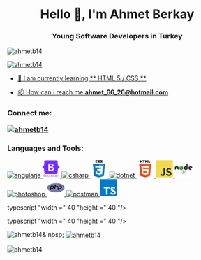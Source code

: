 <h1 align = "center"> Hello 👋, I'm Ahmet Berkay </h1>
<h3 align = "center"> Young Software Developers in Turkey </h3>

<p align = "left"> <img src = "https://komarev.com/ghpvc/?username=ahmetb14&label=Profile%20views&color=0e75b6&style=flat" alt = "ahmetb14" /> </p>

<p align = "left"> <a href = "https: //github.com/ryo-ma/github-profile-trophy"><img src = "https://github-profile-trophy.vercel.app/?username=ahmetb14" alt = "ahmetb14" /> </ a> </p>

- 🌱 I am currently learning ** HTML 5 / CSS **

- 📫 How can i reach me **ahmet_66_26@hotmail.com**

<h3 align = "left"> Connect me: </ h3>
<p align = "sol ">
<a href="https://linkedin.com/in/ahmetb14" target="blank"> <img align = "center" src = "https://cdn.jsdelivr.net/npm/simple-icons@3.0 .1 / icons / linkedin.svg "alt =" ahmetb14 "height =" 30 "width =" 40 "/> </a>
</p>

<h3 align =" left "> Languages and Tools: </h3>
<p align = "left"> <a href="https://angular.io" target="_blank"> <img src = "https://raw.githubusercontent.com/devicons/devicon/master/icons/ angularjs / angularjs-original-wordmark.svg "alt =" angularjs "width =" 40 "height =" 40 "/> </a> <a href="https://getbootstrap.com" target="_blank"> <img src = "https://raw.githubusercontent.com/devicons/devicon/master/icons/bootstrap/bootstrap-plain-wordmark.svg" alt = "bootstrap" width = "40" height = "40" /> </a> <a href="https://www.w3schools.com/cs/" target="_blank"> <img src = "https: //raw.githubusercontent.com / devicons / devicon / master / icons / csharp / csharp-original.svg "alt =" csharp "width =" 40 "height =" 40 "/> </a> <a href =" https: // www. w3schools.com/css/ "target =" _ blank "> <img src =" https://raw.githubusercontent.com/devicons/devicon/master/icons/css3/css3-original-wordmark.svg "alt =" css3 "width =" 40 "height =" 40 "/> </a> <a href="https://dotnet.microsoft.com/" target="_blank"> <img src =" https: // raw. githubusercontent.com/devicons/devicon/master/icons/dot-net/dot-net-original-wordmark.svg "alt =" dotnet "width =" 40 "height =" 40 "/> </a> <a href = "https: //www.w3.org / html / "target =" _ blank "> <img src =" https://raw.githubusercontent.com/devicons/devicon/master/icons/html5/html5-original-wordmark.svg "alt =" html5 "genişliği = "40" height = "40" /> </a> <a href="https://developer.mozilla.org/en-US/docs/Web/JavaScript" target="_blank"> <img src = "https://raw.githubusercontent.com/devicons/devicon/master/icons/javascript/javascript-original.svg" alt = "javascript" width = "40" height = "40" /> </a> <a href = "https://nodejs.org" target = "_ blank"> <img src = "https://raw.githubusercontent.com/devicons/devicon/master/icons/nodejs/nodejs-original-wordmark.svg" alt = "nodejs "width =" 40 "height =" 40 "/> </a> <a href="https://www.photoshop.com/en" target="_blank"> <img src =" https: // raw.githubusercontent.com/devicons/devicon/master/icons/photoshop/photoshop-line.svg "alt =" photoshop "width =" 40 "height =" 40 "/> </a> <a href =" https: //www.php.net "target =" _ blank "> <img src =" https://raw.githubusercontent.com/devicons/devicon/master/icons/php/php-original.svg "alt =" php " width = "40" height = "40" /> </a> <a href="https://postman.com" target="_blank"> <img src = "https: //www.vectorlogo.zone / logos / getpostman / getpostman-icon.svg "alt =" postman "width =" 40 "height =" 40 "/> </a> <a href =" https://www.typescriptlang.org/ "hedef = "_ blank"> <img src = "https://raw.githubusercontent.com/devicons/devicon/master/icons/typescript/typescript-original.svg" alt = "typcript" width = "40" height = "40 "/> </a> </p>typescript "width =" 40 "height =" 40 "/> </a> </p>typescript "width =" 40 "height =" 40 "/> </a> </p>

<p> <img align = "left" src = "https://github-readme-stats.vercel.app/api/top-langs?username=ahmetb14&show_icons=true&locale=en&layout=compact" alt = "ahmetb14" /> </p>

<p> & nbsp; <img align = "center" src = "https://github-readme-stats.vercel.app/api?username=ahmetb14&show_icons=true&locale=en" alt = "ahmetb14" /> </p>

<p> <img align = "center" src = "https://github-readme-streak-stats.herokuapp.com/?user=ahmetb14&" alt = "ahmetb14" /> </p>

